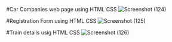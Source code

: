 #Car Companies web page using HTML CSS
![Screenshot (124)](https://github.com/user-attachments/assets/ae8729a7-de3a-4ac6-acbd-d34920bc91df)


#Registration Form using HTML CSS
![Screenshot (125)](https://github.com/user-attachments/assets/0fa5009f-e313-46cf-8e25-41922c2cafa8)


#Train details usig HTML CSS
![Screenshot (126)](https://github.com/user-attachments/assets/736bd531-42f5-46e5-80a1-59dec227f2dc)

